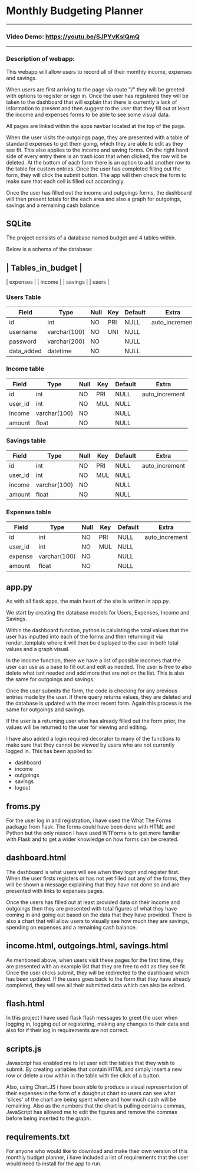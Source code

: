 # Monthly Budgeting Planner
---

### Video Demo: https://youtu.be/SJPYvKslQmQ
---
### Description of webapp:

This webapp will allow users to record all of their monthly income, expenses and savings.

When users are first arriving to the page via route "/" they will be greeted with options to register or sign in. Once the user has registered they will be taken to the dashboard that will explain that there is currently a lack of information to present and then suggest to the user that they fill out at least the income and expenses forms to be able to see some visual data. 

All pages are linked within the apps navbar located at the top of the page. 

When the user visits the outgoings page, they are presented with a table of standard expenses to get them going, which they are able to edit as they see fit. This also applies to the income and saving forms. On the right hand side of every entry there is an trash icon that when clicked, the row will be deleted. At the bottom of each form there is an option to add another row to the table for custom entries. Once the user has completed filling out the form, they will click the submit button. The app will then check the form to make sure that each cell is filled out accordingly. 

Once the user has filled out the income and outgoings forms, the dashboard will then present totals for the each area and also a graph for outgoings, savings and a remaining cash balance. 

## SQLite

The project consists of a database named budget and 4 tables within.

Below is a schema of the database:

| Tables_in_budget |
------------------
| expenses         |
| income           |
| savings          |
| users            |

### Users Table

| Field      | Type         | Null | Key | Default | Extra          |
|---|---|---|---|---|---
| id         | int          | NO   | PRI | NULL    | auto_increment |
| username   | varchar(100) | NO   | UNI | NULL    |                |
| password   | varchar(200) | NO   |     | NULL    |                |
| data_added | datetime     | NO   |     | NULL    |                |

### Income table


| Field   | Type         | Null | Key | Default | Extra          |
|---|---|---|---|---|---
| id      | int          | NO   | PRI | NULL    | auto_increment |
| user_id | int          | NO   | MUL | NULL    |                |
| income  | varchar(100) | NO   |     | NULL    |                |
| amount  | float        | NO   |     | NULL    |                |

### Savings table


| Field   | Type         | Null | Key | Default | Extra          |
|---|---|---|---|---|---
| id      | int          | NO   | PRI | NULL    | auto_increment |
| user_id | int          | NO   | MUL | NULL    |                |
| income  | varchar(100) | NO   |     | NULL    |                |
| amount  | float        | NO   |     | NULL    |                |

### Expenses table


| Field   | Type         | Null | Key | Default | Extra          |
|---|---|---|---|---|---
| id      | int          | NO   | PRI | NULL    | auto_increment |
| user_id | int          | NO   | MUL | NULL    |                |
| expense | varchar(100) | NO   |     | NULL    |                |
| amount  | float        | NO   |     | NULL    |                |

## app.py

As with all flask apps, the main heart of the site is written in app.py.

We start by creating the database models for Users, Expenses, Income and Savings.

Within the dashboard function, python is calulating the total values that the user has inputted into each of the forms and then returning it via render_template where it will then be displayed to the user in both total values and a graph visual.

In the income function, there we have a list of possible incomes that the user can use as a base to fill out and edit as needed. The user is free to also delete what isnt needed and add more that are not on the list. This is also the same for outgoings and savings.

Once the user submits the form, the code is checking for any previous entries made by the user. If there query returns values, they are deleted and the database is updated with the most recent form. Again this process is the same for outgoings and savings. 

If the user is a returning user who has already filled out the form prior, the values will be returned to the user for viewing and editing. 

I have also added a login required decorator to many of the functions to make sure that they cannot be viewed by users who are not currently logged in. This has been applied to:
- dashboard
- income
- outgoings
- savings
- logout

## froms.py

For the user log in and registration, i have used the What The Forms package from flask. The forms could have been done with HTML and Python but the only reason I have used WTForms is to get more familiar with Flask and to get a wider knowledge on how forms can be created. 

## dashboard.html
The dashboard is what users will see when they login and register first. When the user firsts registers or has not yet filled out any of the forms, they will be shown a message explaining that they have not done so and are presented with links to expenses pages. 

Once the users has filled out at least provided data on their income and outgoings then they are presented with total figures of what they have coming in and going out based on the data that they have provided. There is also a chart that will allow users to visually see how much they are savings, spending on expenses and a remaining cash balance.

## income.html, outgoings.html, savings.html
As mentioned above, when users visit these pages for the first time, they are presented with an example list that they are free to edit as they see fit. Once the user clicks submit, they will be redirected to the dashboard which has been updated. If the users goes back to the form that they have already completed, they will see all their submitted data which can also be edited. 

## flash.html
In this project I have used flask flash messages to greet the user when logging in, logging out or registering, making any changes to their data and also for if their log in requirements are not correct.

## scripts.js
Javascript has enabled me to let user edit the tables that they wish to submit. By creating variables that contain HTML and simply insert a new row or delete a row within in the table with the click of a button. 

Also, using Chart.JS i have been able to produce a visual representation of their expenses in the form of a doughnut chart so users can see what 'slices' of the chart are being spent where and how much cash will be remaining. Also as the numbers that the chart is pulling contains commas, JavaScript has allowed me to edit the figures and remove the commas before being inserted to the graph.


## requirements.txt

For anyone who would like to download and make their own version of this monthly budget planner, i have included a list of requirements that the user would need to install for the app to run.